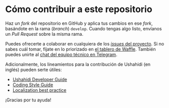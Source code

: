 # Cómo contribuir a este repositorio

Haz un _fork_ del repositorio en GitHub y aplica tus cambios en ese _fork_, basándote en la rama (_branch_) `develop`. Cuando tengas algo listo, envíanos un _Pull Request_ sobre la misma rama.

Puedes ofrecerte a colaborar en cualquiera de los [_issues_ del proyecto](https://github.com/desastre-ecuador/mapa.desastre.ec/issues). Si no sabes cuál tomar, fíjate en lo priorizado en [el tablero de Waffle](https://waffle.io/desastre-ecuador/mapa.desastre.ec/join). También puedes unirte al [chat del equipo técnico en Telegram](https://telegram.me/joinchat/AbmN-wcPvovTZcL0Lpr14Q).

Adicionalmente, los lineamientos para la contribución de Ushahidi (en inglés) pueden serte útiles:
  * [Ushahidi Developer Guide](https://wiki.ushahidi.com/display/WIKI/Ushahidi+v2.X+Developer+Guide)
  * [Coding Style Guide](https://wiki.ushahidi.com/display/WIKI/Coding+Style+Guide)
  * [Localization best practice](https://wiki.ushahidi.com/display/WIKI/Localization+-+dev+best+practices)

¡Gracias por tu ayuda!
